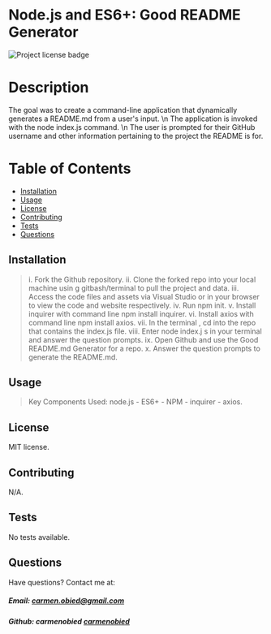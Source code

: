 

 # Node.js and ES6+: Good README Generator
 
![Project license badge](https://img.shields.io/badge/license-MIT-brightgreen)      

  # Description
  The goal was to create a command-line application that dynamically generates a README.md from a user's input. \n The application is invoked with the node index.js command. \n The user is prompted for their GitHub username and other information pertaining to the project the README is for.

  # Table of Contents

  * [Installation](#Installation)
  * [Usage](#Usage)
  * [License](#License)
  * [Contributing](#Contributing)
  * [Tests](#Tests)
  * [Questions](#Questions)
  
  ## Installation
  > i. Fork the Github repository. 
  ii. Clone the forked repo into your local machine usin g gitbash/terminal to pull the project and data. 
  iii. Access the code files and assets via Visual Studio or in your browser to view the code and website respectively. 
  iv. Run npm init. 
  v. Install inquirer with command line npm install inquirer. 
  vi. Install axios with command line npm install axios. 
  vii. In the terminal , cd into the repo that contains the index.js file. viii. Enter node index.j s in your terminal and answer the question prompts. 
  ix. Open Github and use the Good README.md Generator for a repo.
  x. Answer the question prompts to generate the README.md. 

  ## Usage
  > Key Components Used: node.js - ES6+ - NPM - inquirer - axios.

  ## License
  MIT license. 

  ## Contributing
  N/A.

  ## Tests
  No tests available.

  ## Questions  
 Have questions? Contact me at:
 ##### Email: carmen.obied@gmail.com
 ##### Github:  **carmenobied** [carmenobied](https://github.com/carmenobied)

  